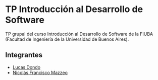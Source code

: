 # TP Introducción al Desarrollo de Software
TP grupal del curso Introducción al Desarrollo de Software de la FIUBA (Facultad de Ingeniería de la Universidad de Buenos Aires).
## Integrantes
- [Lucas Dondo](https://github.com/LucasDondo)
- [Nicolás Francisco Mazzeo](https://github.com/ElMalditoNINE9)
